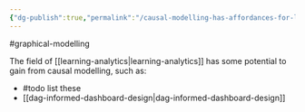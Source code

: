 ```yaml
---
{"dg-publish":true,"permalink":"/causal-modelling-has-affordances-for-la/"}
---
```


#graphical-modelling 

The field of [[learning-analytics\|learning-analytics]] has some potential to gain from causal modelling, such as:
- #todo list these
- [[dag-informed-dashboard-design\|dag-informed-dashboard-design]]